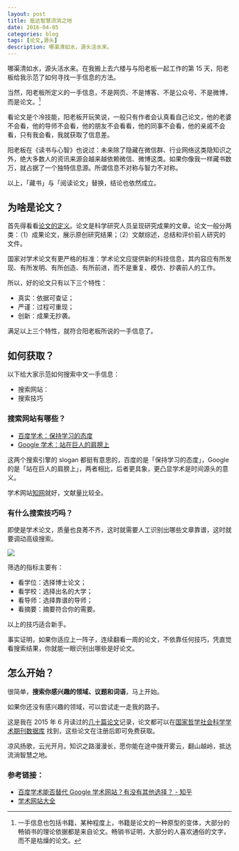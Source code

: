 ```yaml
---
layout: post
title: 抵达智慧流淌之地
date: 2016-04-05
categories: blog
tags: [论文,源头]
description: 哪渠清如水，源头活水来。
---
```


哪渠清如水，源头活水来。在我搬上去六楼与与阳老板一起工作的第 15 天，阳老板给我示范了如何寻找一手信息的方法。

当然，阳老板所定义的一手信息，不是网页、不是博客、不是公众号、不是微博，而是论文。[^1]

看论文是个冷技能，阳老板开玩笑说，一般只有作者会认真看自己论文，他的老婆不会看，他的导师不会看，他的朋友不会看看，他的同事不会看，他的亲戚不会看，只有我会看，我就获取了信息差。

阳老板在《读书与心智》也说过：未来除了隐藏在微信群、行业网络这类隐知识之外，绝大多数人的资讯来源会越来越依赖微信、微博这类。如果你像我一样藏书数万，就占据了一个独特信息源。所谓信息不对称与智力不对称。

以上，「藏书」与「阅读论文」替换，结论也依然成立。

## 为啥是论文？

首先得看看[论文的定义](https://www.wikiwand.com/zh/%E8%AE%BA%E6%96%87)。论文是科学研究人员呈现研究成果的文章。论文一般分两类：（1）成果论文，展示原创研究结果；（2）文献综述，总结和评价前人研究的文件。

国家对学术论文有更严格的标准：学术论文应提供新的科技信息，其内容应有所发现、有所发明、有所创造、有所前进，而不是重复、模仿、抄袭前人的工作。

所以，好的论文只有以下三个特性：

- 真实：依据可查证；
- 严谨：过程可重现；
- 创新：成果无抄袭。

满足以上三个特性，就符合阳老板所说的一手信息了。



## 如何获取？

以下给大家示范如何搜索中文一手信息：

- 搜索网站：
- 搜索技巧

### 搜索网站有哪些？

- [百度学术：保持学习的态度](http://xueshu.baidu.com/)
- [Google 学术：站在巨人的肩膀上](https://scholar.google.com/schhp?hl=zh-CN&as_sdt=0,5)

这两个搜索引擎的 slogan 都挺有意思的，百度的是「保持学习的态度」，Google 的是「站在巨人的肩膀上」，两者相比，后者更具象，更凸显学术是时间源头的意义。

学术网站[知网](http://www.cnki.net/)就好，文献量比较全。

### 有什么搜索技巧吗？

即使是学术论文，质量也良莠不齐，这时就需要人工识别出哪些文章靠谱，这时就要调动高级搜索。

![](http://openmindclub.qiniudn.com/cnfeat/image/cnki-search.jpg)

筛选的指标主要有：

- 看学位：选择博士论文；
- 看学校：选择出名的大学；
- 看导师：选择靠谱的导师；
- 看摘要：摘要符合你的需要。

以上的技巧适合新手。

事实证明，如果你适应上一阵子，连续翻看一周的论文，不依靠任何技巧，凭直觉看搜索结果，你就能一眼识别出哪些是好论文。

## 怎么开始？

很简单，__搜索你感兴趣的领域、议题和词语__，马上开始。

如果你还没有感兴趣的领域，可以尝试走一走我的路子。

这是我在 2015 年 6 月读过的[几十篇论文](http://weibo.com/cnfeat/profile?is_search=1&visible=0&is_all=1&key_word=%E9%A9%AC%E7%89%B9%E7%84%95%E6%96%B0&is_tag=0&profile_ftype=1&page=2#feedtop)记录，论文都可以在[国家哲学社会科学学术期刊数据库](http://www.nssd.org/) 找到，这些论文在注册后即可免费获取。

凉风扬歌，云光开月。知识之路漫漫长，愿你能在途中拨开雾云，翻山越岭，抵达流淌智慧之地。

### 参考链接：

- [百度学术能否替代 Google 学术网站？有没有其他选择？ - 知乎](https://www.zhihu.com/question/24143504)
- [学术网站大全](http://dir.cnki.net/)


[^1]: 一手信息也包括书籍，某种程度上，书籍是论文的一种原型的变体，大部分的畅销书的理论依据都是来自论文。畅销书证明，大部分的人喜欢通俗的文字，而不是枯燥的论文。